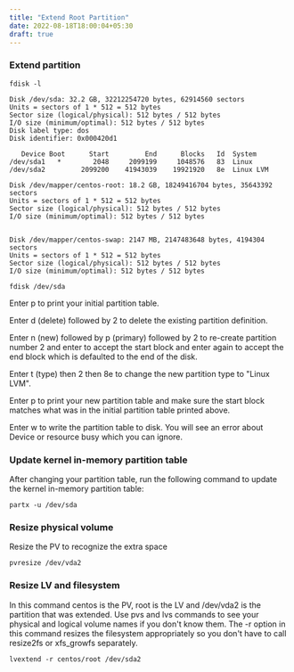 ```yaml
---
title: "Extend Root Partition"
date: 2022-08-18T18:00:04+05:30
draft: true
---
```


### Extend partition

```
fdisk -l
```

```
Disk /dev/sda: 32.2 GB, 32212254720 bytes, 62914560 sectors
Units = sectors of 1 * 512 = 512 bytes
Sector size (logical/physical): 512 bytes / 512 bytes
I/O size (minimum/optimal): 512 bytes / 512 bytes
Disk label type: dos
Disk identifier: 0x000420d1

   Device Boot      Start         End      Blocks   Id  System
/dev/sda1   *        2048     2099199     1048576   83  Linux
/dev/sda2         2099200    41943039    19921920   8e  Linux LVM

Disk /dev/mapper/centos-root: 18.2 GB, 18249416704 bytes, 35643392 sectors
Units = sectors of 1 * 512 = 512 bytes
Sector size (logical/physical): 512 bytes / 512 bytes
I/O size (minimum/optimal): 512 bytes / 512 bytes


Disk /dev/mapper/centos-swap: 2147 MB, 2147483648 bytes, 4194304 sectors
Units = sectors of 1 * 512 = 512 bytes
Sector size (logical/physical): 512 bytes / 512 bytes
I/O size (minimum/optimal): 512 bytes / 512 bytes
```


```
fdisk /dev/sda
```

Enter p to print your initial partition table.

Enter d (delete) followed by 2 to delete the existing partition definition.

Enter n (new) followed by p (primary) followed by 2 to re-create partition number 2 and enter to accept the start block and enter again to accept the end block which is defaulted to the end of the disk.

Enter t (type) then 2 then 8e to change the new partition type to "Linux LVM".

Enter p to print your new partition table and make sure the start block matches what was in the initial partition table printed above.

Enter w to write the partition table to disk. You will see an error about Device or resource busy which you can ignore.

### Update kernel in-memory partition table

After changing your partition table, run the following command to update the kernel in-memory partition table:

```
partx -u /dev/sda
```

### Resize physical volume

Resize the PV to recognize the extra space

```
pvresize /dev/vda2
```

### Resize LV and filesystem

In this command centos is the PV, root is the LV and /dev/vda2 is the partition that was extended. Use pvs and lvs commands to see your physical and logical volume names if you don't know them. The -r option in this command resizes the filesystem appropriately so you don't have to call resize2fs or xfs_growfs separately.

```
lvextend -r centos/root /dev/sda2
```